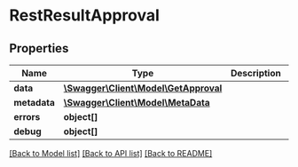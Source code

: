 # RestResultApproval

## Properties

 Name         | Type                                                    | Description | Notes      
--------------|---------------------------------------------------------|-------------|------------
 **data**     | [**\Swagger\Client\Model\GetApproval**](GetApproval.md) |             | [optional] 
 **metadata** | [**\Swagger\Client\Model\MetaData**](MetaData.md)       |             | [optional] 
 **errors**   | **object[]**                                            |             | [optional] 
 **debug**    | **object[]**                                            |             | [optional] 

[[Back to Model list]](../README.md#documentation-for-models) [[Back to API list]](../README.md#documentation-for-api-endpoints) [[Back to README]](../README.md)


